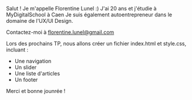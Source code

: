 Salut ! Je m'appelle Florentine Lunel :)
J'ai 20 ans et j'étudie à MyDigitalSchool à Caen
Je suis également autoentrepreneur dans le domaine de l'UX/UI Design. 

Contactez-moi à florentine.lunel@gmail.com 

Lors des prochains TP, nous allons créer un fichier index.html et style.css, incluant :
- Une navigation
- Un slider
- Une liste d'articles
- Un footer

Merci et bonne jounrée !